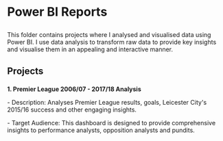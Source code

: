 # <p>Power BI Reports<p/>
<p> This folder contains projects where I analysed and visualised data using Power BI. I use data analysis to transform raw data to provide key insights and visualise them in an appealing and interactive manner.</p>

## <p> Projects </p>
**<p> 1. Premier League 2006/07 - 2017/18 Analysis** </p>
<p> - Description: Analyses Premier League results, goals, Leicester City's 2015/16 success and other engaging insights.</p>
<p> - Target Audience: This dashboard is designed to provide comprehensive insights to performance analysts, opposition analysts and pundits.</p>
